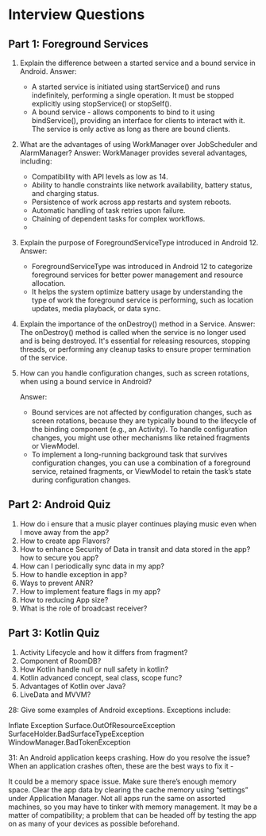 # Interview Questions
Part 1: Foreground Services
--
1. Explain the difference between a started service and a bound service in Android.
   Answer: 
   - A started service is initiated using startService() and runs indefinitely, performing a single operation. 
     It must be stopped explicitly using stopService() or stopSelf(). 
   - A bound service - allows components to bind to it using bindService(), providing an interface for clients to interact with it. 
    The service is only active as long as there are bound clients.
   
2. What are the advantages of using WorkManager over JobScheduler and AlarmManager?
    Answer: WorkManager provides several advantages, including:
    - Compatibility with API levels as low as 14.
    - Ability to handle constraints like network availability, battery status, and charging status.
    - Persistence of work across app restarts and system reboots.
    - Automatic handling of task retries upon failure.
    - Chaining of dependent tasks for complex workflows.
    - 
3. Explain the purpose of ForegroundServiceType introduced in Android 12.
    Answer: 
   - ForegroundServiceType was introduced in Android 12 to categorize foreground services for better power management and resource allocation. 
   - It helps the system optimize battery usage by understanding the type of work the foreground service is performing, such as location updates, media playback, or data sync.

4. Explain the importance of the onDestroy() method in a Service.
    Answer: 
    The onDestroy() method is called when the service is no longer used and is being destroyed. 
    It's essential for releasing resources, stopping threads, or performing any cleanup tasks to ensure proper termination of the service.

5. How can you handle configuration changes, such as screen rotations, when using a bound service in Android?

    Answer: 
    - Bound services are not affected by configuration changes, such as screen rotations, because they are typically bound to the lifecycle of the binding component (e.g., an Activity). 
    To handle configuration changes, you might use other mechanisms like retained fragments or ViewModel.
    - To implement a long-running background task that survives configuration changes, you can use a combination of a foreground service, retained fragments, or ViewModel to retain the task’s state during configuration changes.

Part 2: Android Quiz
--
1. How do i ensure that a music player continues playing music even when I move away from the app?
2. How to create app Flavors?
3. How to enhance Security of Data in transit and data stored in the app? how to secure you app?
4. How can I periodically sync data in my app?
5. How to handle exception in app?
6. Ways to prevent ANR?
7. How to implement feature flags in my app?
8. How to reducing App size?
9. What is the role of broadcast receiver?

Part 3: Kotlin Quiz
--
1. Activity Lifecycle and how it differs from fragment?
2. Component of RoomDB?
3. How Kotlin handle null or null safety in kotlin?
4. Kotlin advanced concept, seal class, scope func?
5. Advantages of Kotlin over Java?
6. LiveData and MVVM?







28: Give some examples of Android exceptions.
Exceptions include:

Inflate Exception
Surface.OutOfResourceException
SurfaceHolder.BadSurfaceTypeException
WindowManager.BadTokenException





31: An Android application keeps crashing. How do you resolve the issue?
When an application crashes often, these are the best ways to fix it -

It could be a memory space issue. Make sure there’s enough memory space.
Clear the app data by clearing the cache memory using “settings” under Application Manager.
Not all apps run the same on assorted machines, so you may have to tinker with memory management.
It may be a matter of compatibility; a problem that can be headed off by testing the app on as many of your devices as possible beforehand.